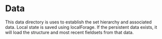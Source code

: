 # Data
This data directory is uses to establish the set hierarchy and associated data. Local state is saved using localForage. If the persistent data exists, it will load the structure and most recent fieldsets from that data.
